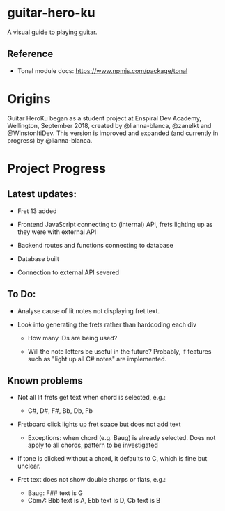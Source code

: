 # guitar-hero-ku

A visual guide to playing guitar. 


## Reference

* Tonal module docs: https://www.npmjs.com/package/tonal


# Origins

Guitar HeroKu began as a student project at Enspiral Dev Academy, Wellington, September 2018, created by @lianna-blanca, @zanelkt and @WinstonItiDev. This version is improved and expanded (and currently in progress) by @lianna-blanca.


# Project Progress

## Latest updates:

* Fret 13 added

* Frontend JavaScript connecting to (internal) API, frets lighting up as they were with external API

* Backend routes and functions connecting to database

* Database built

* Connection to external API severed

## To Do: 

* Analyse cause of lit notes not displaying fret text.

* Look into generating the frets rather than hardcoding each div 

  * How many IDs are being used? 

  * Will the note letters be useful in the future? Probably, if features such as "light up all C# notes" are implemented.

## Known problems

* Not all lit frets get text when chord is selected, e.g.:
  * C#, D#, F#, Bb, Db, Fb

* Fretboard click lights up fret space but does not add text
  * Exceptions: when chord (e.g. Baug) is already selected. Does not apply to all chords, pattern to be investigated

* If tone is clicked without a chord, it defaults to C, which is fine but unclear.

* Fret text does not show double sharps or flats, e.g.:
  * Baug: F## text is G
  * Cbm7: Bbb text is A, Ebb text is D, Cb text is B


